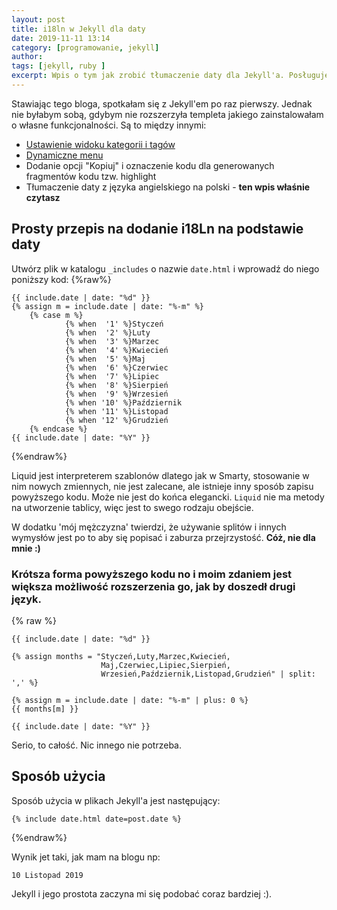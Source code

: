 ```yaml
---
layout: post
title: i18ln w Jekyll dla daty
date: 2019-11-11 13:14
category: [programowanie, jekyll]
author: 
tags: [jekyll, ruby ]
excerpt: Wpis o tym jak zrobić tłumaczenie daty dla Jekyll'a. Posługuję się językiem polskim jednak nic nie stoi na przeszkodzie by był to język francuski, niemiecki czy nawet hindi.
---
```

Stawiając tego bloga, spotkałam się z Jekyll'em po raz pierwszy. Jednak nie byłabym sobą, gdybym nie rozszerzyła templeta jakiego zainstalowałam o własne funkcjonalności. Są to między innymi:
* [Ustawienie widoku kategorii i tagów](../kategorie-i-tagi-w-jekyll/)
* [Dynamiczne menu](../dynamiczne-menu/)
* Dodanie opcji "Kopiuj" i oznaczenie kodu dla generowanych fragmentów kodu tzw. highlight
* Tłumaczenie daty z języka angielskiego na polski - **ten wpis właśnie czytasz**
## Prosty przepis na dodanie i18Ln na podstawie daty

Utwórz plik w katalogu ```_includes``` o nazwie ```date.html``` i wprowadź do niego poniższy kod:
{%raw%}
```liquid
{{ include.date | date: "%d" }}
{% assign m = include.date | date: "%-m" %}
    {% case m %}
            {% when  '1' %}Styczeń
            {% when  '2' %}Luty
            {% when  '3' %}Marzec
            {% when  '4' %}Kwiecień
            {% when  '5' %}Maj
            {% when  '6' %}Czerwiec
            {% when  '7' %}Lipiec
            {% when  '8' %}Sierpień
            {% when  '9' %}Wrzesień
            {% when '10' %}Październik
            {% when '11' %}Listopad
            {% when '12' %}Grudzień
    {% endcase %}
{{ include.date | date: "%Y" }}
```
{%endraw%}

Liquid jest interpreterem szablonów dlatego jak w Smarty, stosowanie w nim nowych zmiennych, nie jest zalecane, ale istnieje inny sposób zapisu powyższego kodu. Może nie jest do końca elegancki.  ```Liquid``` nie ma metody na utworzenie tablicy, więc jest to swego rodzaju obejście. 

W dodatku 'mój mężczyzna' twierdzi, że 
używanie splitów i innych wymysłów jest po to aby się popisać i zaburza przejrzystość. **Cóż, nie dla mnie :)**  

### Krótsza forma powyższego kodu no i moim zdaniem jest większa możliwość rozszerzenia go, jak by doszedł drugi język.
{% raw %}
```liquid
{{ include.date | date: "%d" }}

{% assign months = "Styczeń,Luty,Marzec,Kwiecień,
                    Maj,Czerwiec,Lipiec,Sierpień,
                    Wrzesień,Październik,Listopad,Grudzień" | split: ',' %}

{% assign m = include.date | date: "%-m" | plus: 0 %}
{{ months[m] }}

{{ include.date | date: "%Y" }}
```


Serio, to całość. Nic innego nie potrzeba.  

## Sposób użycia
Sposób użycia w plikach Jekyll'a jest następujący:
```liquid
{% include date.html date=post.date %}
```
{%endraw%}

Wynik jet taki, jak mam na blogu np:
```
10 Listopad 2019
```
Jekyll i jego prostota zaczyna mi się podobać coraz bardziej :).